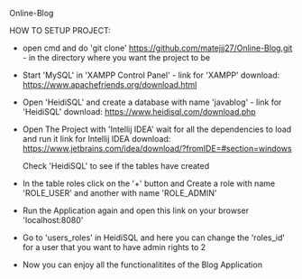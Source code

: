 Online-Blog

HOW TO SETUP PROJECT:
  
- 
   open cmd and do 'git clone' https://github.com/matejjj27/Online-Blog.git - in the directory where you want the project to be
-
   Start 'MySQL' in 'XAMPP Control Panel' - link for 'XAMPP' download: https://www.apachefriends.org/download.html
-
   Open 'HeidiSQL' and create a database with name 'javablog' - link for 'HeidiSQL' download: https://www.heidisql.com/download.php
-
   Open The Project with 'Intellij IDEA' wait for all the dependencies to load and run it 
   link for Intellij IDEA download: https://www.jetbrains.com/idea/download/?fromIDE=#section=windows
   
   Check 'HeidiSQL' to see if the tables have created
-
   In the table roles click on the '+' button and Create a role with name 'ROLE_USER' and another with name 'ROLE_ADMIN'
-
   Run the Application again and open this link on your browser 'localhost:8080'
-
   Go to 'users_roles' in HeidiSQL and here you can change the 'roles_id' for a user that you want to have admin rights to 2
-
   Now you can enjoy all the functionalitites of the Blog Application
